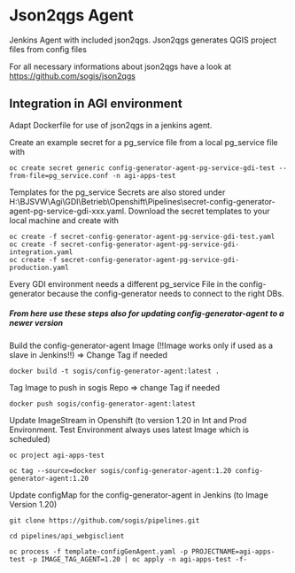 Json2qgs Agent
=======================

Jenkins Agent with included json2qgs. Json2qgs generates QGIS project files from config files 

For all necessary informations about json2qgs have a look at https://github.com/sogis/json2qgs


Integration in AGI environment
------------------------------

Adapt Dockerfile for use of json2qgs in a jenkins agent.

Create an example secret for a pg_service file from a local pg_service file with

    oc create secret generic config-generator-agent-pg-service-gdi-test --from-file=pg_service.conf -n agi-apps-test

Templates for the pg_service Secrets are also stored under H:\BJSVW\Agi\GDI\Betrieb\Openshift\Pipelines\secret-config-generator-agent-pg-service-gdi-xxx.yaml. Download the secret templates to your local machine and create with

    oc create -f secret-config-generator-agent-pg-service-gdi-test.yaml
    oc create -f secret-config-generator-agent-pg-service-gdi-integration.yaml
    oc create -f secret-config-generator-agent-pg-service-gdi-production.yaml

Every GDI environment needs a different pg_service File in the config-generator because the config-generator needs to connect to the right DBs.

##### From here use these steps also for updating config-generator-agent to a newer version

Build the config-generator-agent Image (!!Image works only if used as a slave in Jenkins!!) => Change Tag if needed

    docker build -t sogis/config-generator-agent:latest .

Tag Image to push in sogis Repo => change Tag if needed

    docker push sogis/config-generator-agent:latest

Update ImageStream in Openshift (to version 1.20 in Int and Prod Environment. Test Environment always uses latest Image which is scheduled)

    oc project agi-apps-test

    oc tag --source=docker sogis/config-generator-agent:1.20 config-generator-agent:1.20

Update configMap for the config-generator-agent in Jenkins (to Image Version 1.20)

    git clone https://github.com/sogis/pipelines.git
    
    cd pipelines/api_webgisclient

    oc process -f template-configGenAgent.yaml -p PROJECTNAME=agi-apps-test -p IMAGE_TAG_AGENT=1.20 | oc apply -n agi-apps-test -f-  

